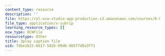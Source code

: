 ```yaml
---
content_type: resource
description: ''
file: https://ol-ocw-studio-app-production.s3.amazonaws.com/courses/8-01sc-classical-mechanics-fall-2016/7dbe1b256617582b99d6905f7d0a3ff1_rd9d0WBFzt8.vtt
file_type: application/x-subrip
learning_resource_types: []
ocw_type: OCWFile
resourcetype: Other
title: 3play caption file
uid: 7dbe1b25-6617-582b-99d6-905f7d0a3ff1
---
```

